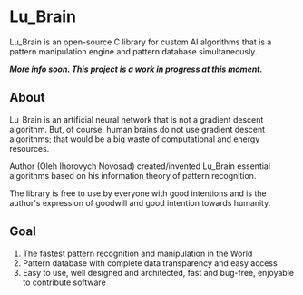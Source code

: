 # Lu_Brain

Lu_Brain is an open-source C library for custom AI algorithms that is a pattern manipulation engine and pattern database simultaneously. 

___More info soon. This project is a work in progress at this moment.___

## About

Lu_Brain is an artificial neural network that is not a gradient descent algorithm. But, of course, human brains do not use gradient descent algorithms; that would be a big waste of computational and energy resources. 

Author (Oleh Ihorovych Novosad) created/invented Lu_Brain essential algorithms based on his information theory of pattern recognition.

The library is free to use by everyone with good intentions and is the author's expression of goodwill and good intention towards humanity.

## Goal

1. The fastest pattern recognition and manipulation in the World
2. Pattern database with complete data transparency and easy access
3. Easy to use, well designed and architected, fast and bug-free, enjoyable to contribute software

